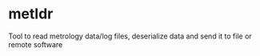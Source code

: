 # metldr
Tool to read metrology data/log files, deserialize data and send it to file or remote software

